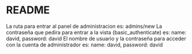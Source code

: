 # README
La ruta para entrar al panel de administracion es: admins/new
La contraseña que pedira para entrar a la vista (basic_authenticate) es: name: david, password: david
El nombre de usuario y la contraseña para acceder con la cuenta de administrador es: name: david, password: david
